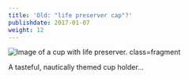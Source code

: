 ```yaml
---
title: 'Old: "life preserver cap"?'
publishdate: 2017-01-07
weight: 12
---
```


![Image of a cup with life preserver. class=fragment](/images/nipc-old.png)

<span class="footnote fragment">A tasteful, nautically themed cup holder...</span>